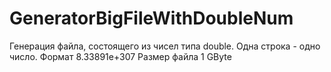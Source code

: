 # GeneratorBigFileWithDoubleNum
Генерация файла, состоящего из чисел типа double.
Одна строка - одно число. Формат 8.33891e+307
Размер файла 1 GByte
